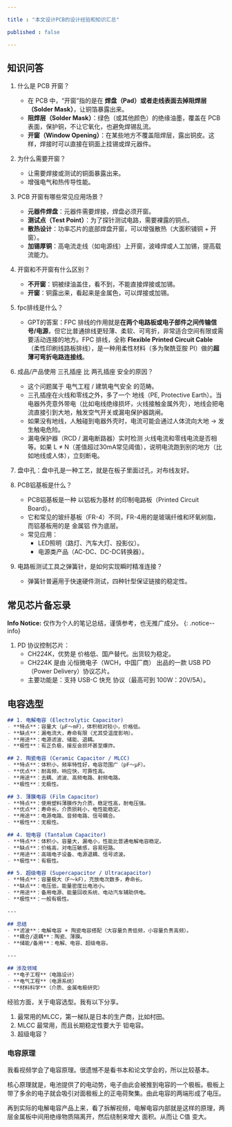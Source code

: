 ```yaml
---

title : "本文设计PCB的设计经验和知识汇总"

published : false

---
```



## 知识问答

1. 什么是 PCB 开窗？  
   - 在 PCB 中，“开窗”指的是在 **焊盘（Pad）或者走线表面去掉阻焊层（Solder Mask）**，让铜箔暴露出来。  
   - **阻焊层（Solder Mask）**：绿色（或其他颜色）的绝缘油墨，覆盖在 PCB 表面，保护铜，不让它氧化，也避免焊锡乱流。  
   - **开窗（Window Opening）**：在某些地方不覆盖阻焊层，露出铜皮。这样，焊接时可以直接在铜面上挂锡或焊元器件。  
2. 为什么需要开窗？  
   - 让需要焊接或测试的铜面暴露出来。  
   - 增强电气和热传导性能。  
3. PCB 开窗有哪些常见应用场景？  
   - **元器件焊盘**：元器件需要焊接，焊盘必须开窗。  
   - **测试点（Test Point）**：为了探针测试电路，需要裸露的铜点。  
   - **散热设计**：功率芯片的底部焊盘开窗，可以增强散热（大面积铺铜 + 开窗）。  
   - **加锡厚铜**：高电流走线（如电源线）上开窗，波峰焊或人工加锡，提高载流能力。  
4. 开窗和不开窗有什么区别？  
   - **不开窗**：铜被绿油盖住，看不到，不能直接焊接或加锡。  
   - **开窗**：铜露出来，看起来是金属色，可以焊接或加锡。  
5. fpc排线是什么？
   - GPT的答案：FPC 排线的作用就是**在两个电路板或电子部件之间传输信号/电源**，但它比普通排线更轻薄、柔软、可弯折，非常适合空间有限或需要活动连接的地方。FPC 排线，全称 **Flexible Printed Circuit Cable**（柔性印刷线路板排线），是一种用柔性材料（多为聚酰亚胺 PI）做的**超薄可弯折电路连接线**。
6. 成品/产品使用 三孔插座 比 两孔插座 安全的原因？
    - 这个问题属于 电气工程 / 建筑电气安全 的范畴。
    - 三孔插座在火线和零线之外，多了一个 地线（PE, Protective Earth）。当电器外壳意外带电（比如电线绝缘损坏，火线接触金属外壳），地线会把电流直接引到大地，触发空气开关或漏电保护器跳闸。
    - 如果没有地线，人触碰到电器外壳时，电流可能会通过人体流向大地 → 发生触电危险。
    - 漏电保护器（RCD / 漏电断路器）实时检测 火线电流和零线电流是否相等。如果 L ≠ N（差值超过30mA常见阈值），说明电流跑到别的地方（比如地线或人体），立刻断电。
7. 盘中孔：盘中孔是一种工艺，就是在板子里面过孔，对布线友好。
8. PCB铝基板是什么？

   - PCB铝基板是一种 以铝板为基材 的印制电路板（Printed Circuit Board）。
	- 它和常见的玻纤基板（FR-4）不同，FR-4用的是玻璃纤维和环氧树脂，而铝基板用的是 金属铝 作为底层。
   - 常见应用：
      - LED照明（路灯、汽车大灯、投影仪）。
	   - 电源类产品（AC-DC、DC-DC转换器）。
9. 电路板测试工具之弹簧针，是如何实现瞬时精准连接？
   - 弹簧针普遍用于快速硬件测试，四种针型保证链接的稳定性。



## 常见芯片备忘录


**Info Notice:** 仅作为个人的笔记总结，谨慎参考，也无推广成分。
{: .notice--info}


1. PD 协议控制芯片：
   - CH224K，优势是 价格低、国产替代。出货较为稳定。
   - CH224K 是由 沁恒微电子（WCH，中国厂商） 出品的一款 USB PD（Power Delivery）协议芯片。
   - 主要功能是：支持 USB-C 快充 协议（最高可到 100W：20V/5A）。



## 电容选型

```markdown
## 1. 电解电容 (Electrolytic Capacitor)
- **特点**：容量大（μF～mF），体积相对较小，价格低。  
- **缺点**：漏电流大，寿命有限（尤其受温度影响）。  
- **用途**：电源滤波、储能、退耦。  
- **极性**：有正负极，接反会损坏甚至爆炸。  

## 2. 陶瓷电容 (Ceramic Capacitor / MLCC)
- **特点**：体积小，频率特性好，电容范围广（pF～μF）。  
- **优点**：耐高频，响应快，可靠性高。  
- **用途**：去耦、滤波、高频电路、射频电路。  
- **极性**：无极性。  

## 3. 薄膜电容 (Film Capacitor)
- **特点**：使用塑料薄膜作为介质，稳定性高，耐电压强。  
- **优点**：寿命长，介质损耗小，电性能稳定。  
- **用途**：电源电路、音频电路、信号耦合。  
- **极性**：无极性。  

## 4. 钽电容 (Tantalum Capacitor)
- **特点**：体积小，容量大，漏电小，性能比普通电解电容稳定。  
- **缺点**：价格高，对电压敏感，容易短路。  
- **用途**：高端电子设备、电源退耦、信号滤波。  
- **极性**：有极性。  

## 5. 超级电容 (Supercapacitor / Ultracapacitor)
- **特点**：容量极大（F～kF），充放电次数多，寿命长。  
- **缺点**：电压低，能量密度比电池小。  
- **用途**：备用电源、能量回收系统、电动汽车辅助供电。  
- **极性**：一般有极性。  

---

## 总结
- **滤波**：电解电容 + 陶瓷电容搭配（大容量负责低频，小容量负责高频）。  
- **耦合/退耦**：陶瓷、薄膜。  
- **储能/备用**：电解、电容、超级电容。  

---

## 涉及领域
- **电子工程**（电路设计）  
- **电气工程**（电源系统）  
- **材料科学**（介质、金属电极研究）  
```

经验方面，关于电容选型。我有以下分享。
1. 最常用的MLCC，第一梯队是日本的生产商，比如村田。
2. MLCC 最常用，而且长期稳定性要大于 钽电容。
3. 超级电容？




### 电容原理

我看视频学会了电容原理。很遗憾不是看书本和论文学会的，所以比较基本。

核心原理就是，电池提供了的电动势，电子由此会被推到电容的一个极板。极板上带了多余的电子就会吸引对面极板上的正电荷聚集。由此电容的两端形成了电压。

再到实际的电解电容产品上来，看了拆解视频，电解电容内部就是这样的原理，两层金属板中间用绝缘物质隔离开，然后绕制来增大 面积。从而让 C值 变大。